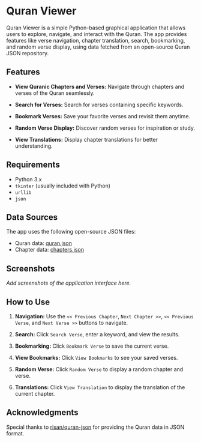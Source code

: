 # Quran Viewer

Quran Viewer is a simple Python-based graphical application that allows users to explore, navigate, and interact with the Quran. The app provides features like verse navigation, chapter translation, search, bookmarking, and random verse display, using data fetched from an open-source Quran JSON repository.

## Features

- **View Quranic Chapters and Verses:**
  Navigate through chapters and verses of the Quran seamlessly.

- **Search for Verses:**
  Search for verses containing specific keywords.

- **Bookmark Verses:**
  Save your favorite verses and revisit them anytime.

- **Random Verse Display:**
  Discover random verses for inspiration or study.

- **View Translations:**
  Display chapter translations for better understanding.

## Requirements

- Python 3.x
- `tkinter` (usually included with Python)
- `urllib`
- `json`

## Data Sources

The app uses the following open-source JSON files:

- Quran data: [quran.json](https://raw.githubusercontent.com/risan/quran-json/main/data/quran.json)
- Chapter data: [chapters.json](https://raw.githubusercontent.com/risan/quran-json/main/data/chapters/en.json)

## Screenshots

_Add screenshots of the application interface here._

## How to Use

1. **Navigation:**
   Use the `<< Previous Chapter`, `Next Chapter >>`, `<< Previous Verse`, and `Next Verse >>` buttons to navigate.

2. **Search:**
   Click `Search Verse`, enter a keyword, and view the results.

3. **Bookmarking:**
   Click `Bookmark Verse` to save the current verse.

4. **View Bookmarks:**
   Click `View Bookmarks` to see your saved verses.

5. **Random Verse:**
   Click `Random Verse` to display a random chapter and verse.

6. **Translations:**
   Click `View Translation` to display the translation of the current chapter.

## Acknowledgments

Special thanks to [risan/quran-json](https://github.com/risan/quran-json) for providing the Quran data in JSON format.
